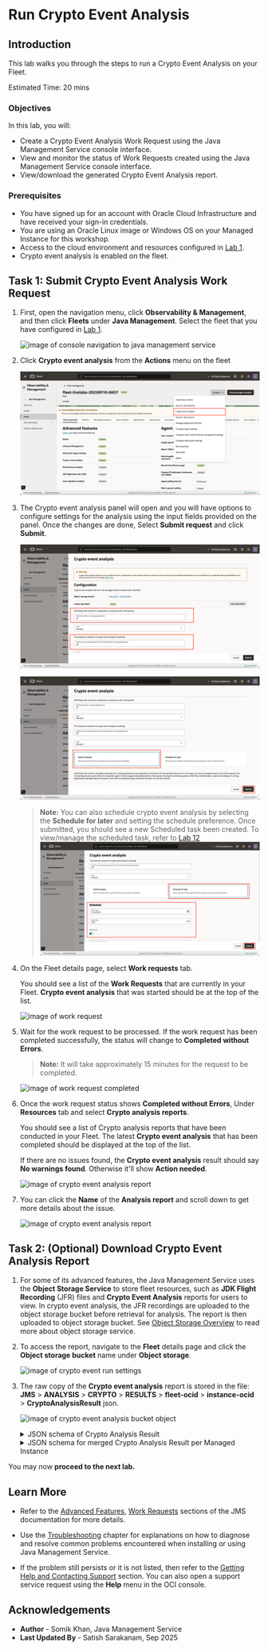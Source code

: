 # Run Crypto Event Analysis

## Introduction

This lab walks you through the steps to run a Crypto Event Analysis on your Fleet.

Estimated Time: 20 mins

### Objectives

In this lab, you will:

* Create a Crypto Event Analysis Work Request using the Java Management Service console interface.
* View and monitor the status of Work Requests created using the Java Management Service console interface.
* View/download the generated Crypto Event Analysis report.

### Prerequisites

* You have signed up for an account with Oracle Cloud Infrastructure and have received your sign-in credentials.
* You are using an Oracle Linux image or Windows OS on your Managed Instance for this workshop.
* Access to the cloud environment and resources configured in [Lab 1](?lab=set-up-and-enable-advanced-features-on-java-management-service).
* Crypto event analysis is enabled on the fleet.

## Task 1: Submit Crypto Event Analysis Work Request

1. First, open the navigation menu, click **Observability & Management**, and then click **Fleets** under **Java Management**. Select the fleet that you have configured in [Lab 1](?lab=set-up-and-enable-advanced-features-on-java-management-service).

    ![image of console navigation to java management service](images/console-navigation-jms.png)

2. Click **Crypto event analysis** from the **Actions** menu on the fleet

    ![image of fleet details page with crypto event analysis button](images/fleet-crypto-button.png)

3. The Crypto event analysis panel will open and you will have options to configure settings for the analysis using the input fields provided on the panel. Once the changes are done, Select **Submit request** and click **Submit**.

    ![image of crypto event run settings](images/crypto-event-analysis-update-parameters.png)

    ![image of crypto event analysis submit now](images/crypto-event-analysis-submit-now.png)

    > **Note:** You can also schedule crypto event analysis by selecting the **Schedule for later** and setting the schedule preference. Once submitted, you should see a new Scheduled task been created. To view/manage the scheduled task, refer to [Lab 12](?lab=view-and-manage-scheduled-tasks)
    ![image of crypto event analysis schedule later](images/crypto-event-analysis-schedule-later.png)

4. On the Fleet details page, select **Work requests** tab.

    You should see a list of the **Work Requests** that are currently in your Fleet. **Crypto event analysis** that was started should be at the top of the list.

    ![image of work request](images/crypto-work-request-started.png)

5. Wait for the work request to be processed. If the work request has been completed successfully, the status will change to **Completed without Errors**.

    > **Note:** It will take approximately 15 minutes for the request to be completed.

    ![image of work request completed](images/crypto-work-request-completed.png)

6. Once the work request status shows **Completed without Errors**, Under **Resources** tab and select **Crypto analysis reports**.

    You should see a list of Crypto analysis reports that have been conducted in your Fleet. The latest **Crypto event analysis** that has been completed should be displayed at the top of the list.

    If there are no issues found, the **Crypto event analysis** result should say **No warnings found**. Otherwise it'll show **Action needed**.

    ![image of crypto event analysis report](images/crypto-result-final1.png)

7. You can click the **Name** of the **Analysis report** and scroll down to get more details about the issue.

    ![image of crypto event analysis report](images/crypto-result-final-details.png)

## Task 2: (Optional) Download Crypto Event Analysis Report

1. For some of its advanced features, the Java Management Service uses the **Object Storage Service** to store fleet resources, such as **JDK Flight Recording** (JFR) files and **Crypto Event Analysis** reports for users to view.
   In crypto event analysis, the JFR recordings are uploaded to the object storage bucket before retrieval for analysis. The report is then uploaded to object storage bucket.
   See [Object Storage Overview]( https://docs.oracle.com/en-us/iaas/Content/Object/Concepts/objectstorageoverview.htm) to read more about object storage service.

2. To access the report, navigate to the **Fleet** details page and click the **Object storage bucket** name under **Object storage**.

    ![image of crypto event run settings](images/fleet-bucket-link.png)

3. The raw copy of the **Crypto event analysis** report is stored in the file: **JMS** > **ANALYSIS** > **CRYPTO** > **RESULTS** > **fleet-ocid** > **instance-ocid** > **CryptoAnalysisResult** json.

    ![image of crypto event analysis bucket object](images/crypto-result-download.png)

    <details>
      <summary>JSON schema of Crypto Analysis Result</summary>

      ```javascript
      {
        timeAnalyzed: date-time,
        cryptoRoadmapVersion: string,
        jvmVendor: string,
        jvmVersion: string,
        jvmDistribution: string,
        applicationName: string,
        applicationCommand: string,
        events: [
          {
            eventType: string,
            occurrences: int32,
            fields: [
              {
                key: string,
                value: string
              }
            ],
            findings: [
              {
                detectorName: string,
                detectorCategory: string,
                severity: string,
                detailsLink: url
              }
            ]
          }
        ]
      }
      ```
    </details>

    <details>
      <summary>JSON schema for merged Crypto Analysis Result per Managed Instance</summary>

      ```javascript
      {
        timeAnalyzed: date-time,
        cryptoRoadmapVersion: string,
        managedInstanceOcid: OCID,
        managedInstanceName: string,
        applications: [{
          name: string,
          command: string,
          events: [{
            eventType: string,
            occurrences: int32,
            fields: [{
              key: string,
              value: string
            }],
            findings: [{
              detectorName: string,
              detectorCategory: string,
              severity: string,
              detailsLink: url
            }]
          }]
        }]
      }
      ```
    </details>

You may now **proceed to the next lab.**

## Learn More

* Refer to the [Advanced Features](https://docs.oracle.com/en-us/iaas/jms/doc/advanced-features.html), [Work Requests](https://docs.oracle.com/en-us/iaas/jms/doc/using-java-management-service.html#GUID-77AEEBC0-93A5-4E99-96D6-BEE0FEE4539F) sections of the JMS documentation for more details.

* Use the [Troubleshooting](https://docs.oracle.com/en-us/iaas/jms/doc/troubleshooting.html#GUID-2D613C72-10F3-4905-A306-4F2673FB1CD3) chapter for explanations on how to diagnose and resolve common problems encountered when installing or using Java Management Service.

* If the problem still persists or it is not listed, then refer to the [Getting Help and Contacting Support](https://docs.oracle.com/en-us/iaas/Content/GSG/Tasks/contactingsupport.htm) section. You can also open a support service request using the **Help** menu in the OCI console.

## Acknowledgements

* **Author** - Somik Khan, Java Management Service
* **Last Updated By** - Satish Sarakanam, Sep 2025
